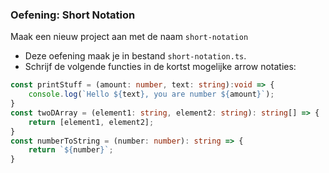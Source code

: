 ### Oefening: Short Notation

Maak een nieuw project aan met de naam `short-notation`

* Deze oefening maak je in bestand `short-notation.ts`.
* Schrijf de volgende functies in de kortst mogelijke arrow notaties:

```typescript
const printStuff = (amount: number, text: string):void => {
    console.log(`Hello ${text}, you are number ${amount}`);
}
const twoDArray = (element1: string, element2: string): string[] => {
    return [element1, element2];
}
const numberToString = (number: number): string => {
    return `${number}`;
}
```